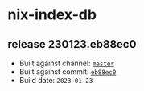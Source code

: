 # nix-index-db
## release 230123.eb88ec0
- Built against channel: [`master`](https://github.com/nixos/nixpkgs/tree/master)
- Built against commit: [`eb88ec0`](https://github.com/NixOS/nixpkgs/commit/eb88ec04094d51e2ce308a69a304fa0a065c6e81)
- Build date: `2023-01-23`
